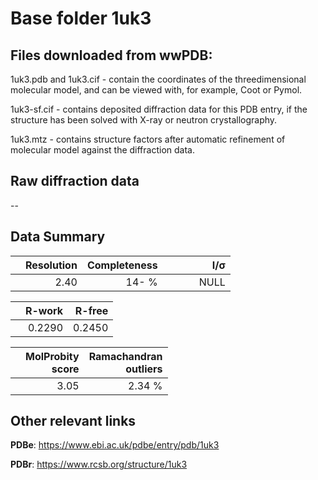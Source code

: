 # Base folder 1uk3

## Files downloaded from wwPDB:

1uk3.pdb and 1uk3.cif - contain the coordinates of the threedimensional molecular model, and can be viewed with, for example, Coot or Pymol.

1uk3-sf.cif - contains deposited diffraction data for this PDB entry, if the structure has been solved with X-ray or neutron crystallography.

1uk3.mtz - contains structure factors after automatic refinement of molecular model against the diffraction data.

## Raw diffraction data

--<br> 

## Data Summary
|   | Resolution | Completeness| I/$\boldsymbol{\sigma}$ |
|---|-------------:|----------------:|--------------:|
|   |2.40|  14- %|<img width=50/>NULL |

|   | **R-work**| **R-free**   
|---|-------------:|----------------:|           
||0.2290|0.2450|

|   |**MolProbity<br>score**| **Ramachandran<br>outliers** 
|---|-------------:|----------------:|
||3.05|2.34 %|

## Other relevant links 
**PDBe**:  https://www.ebi.ac.uk/pdbe/entry/pdb/1uk3
 
**PDBr**: https://www.rcsb.org/structure/1uk3 

